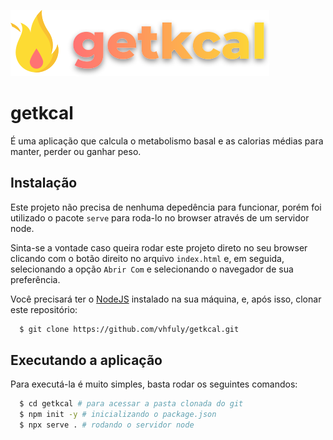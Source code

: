 <p align="center">

  ![logo](https://raw.githubusercontent.com/vhfuly/getkcal/master/.github/logo.svg)

</p>

# getkcal

É uma aplicação que calcula o metabolismo basal e as calorias médias para manter, perder ou ganhar peso.

## Instalação

Este projeto não precisa de nenhuma depedência para funcionar, porém foi utilizado o pacote `serve` para roda-lo no browser através de um servidor node.

Sinta-se a vontade caso queira rodar este projeto direto no seu browser clicando com o botão direito no arquivo `index.html` e, em seguida, selecionando a opção `Abrir Com` e selecionando o navegador de sua preferência.

Você precisará ter o [NodeJS](https://nodejs.org) instalado na sua máquina, e, após isso, clonar este repositório:
```sh
  $ git clone https://github.com/vhfuly/getkcal.git
```

## Executando a aplicação

Para executá-la é muito simples, basta rodar os seguintes comandos:
```sh
  $ cd getkcal # para acessar a pasta clonada do git
  $ npm init -y # inicializando o package.json
  $ npx serve . # rodando o servidor node